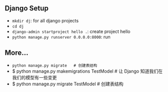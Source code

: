 ## Django Setup

- `mkdir dj`: for all django projects
- `cd dj`
- `django-admin startproject hello .`: create project hello
- `python manage.py runserver 0.0.0.0:8000`: run


## More...

- `python manage.py migrate   # 创建表结构`
- $ python manage.py makemigrations TestModel  # 让 Django 知道我们在我们的模型有一些变更
- $ python manage.py migrate TestModel   # 创建表结构